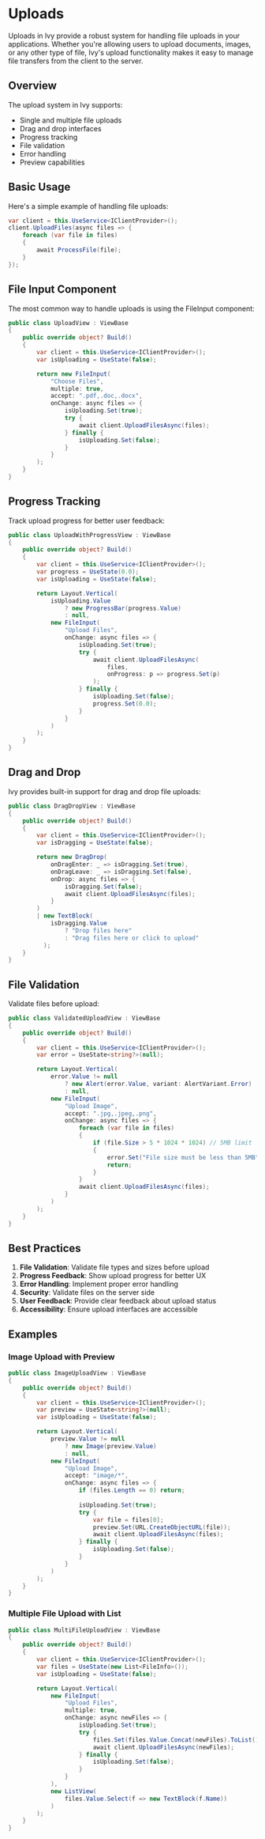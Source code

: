 # Uploads

Uploads in Ivy provide a robust system for handling file uploads in your applications. Whether you're allowing users to upload documents, images, or any other type of file, Ivy's upload functionality makes it easy to manage file transfers from the client to the server.

## Overview

The upload system in Ivy supports:
- Single and multiple file uploads
- Drag and drop interfaces
- Progress tracking
- File validation
- Error handling
- Preview capabilities

## Basic Usage

Here's a simple example of handling file uploads:

```csharp
var client = this.UseService<IClientProvider>();
client.UploadFiles(async files => {
    foreach (var file in files)
    {
        await ProcessFile(file);
    }
});
```

## File Input Component

The most common way to handle uploads is using the FileInput component:

```csharp
public class UploadView : ViewBase
{
    public override object? Build()
    {
        var client = this.UseService<IClientProvider>();
        var isUploading = UseState(false);

        return new FileInput(
            "Choose Files",
            multiple: true,
            accept: ".pdf,.doc,.docx",
            onChange: async files => {
                isUploading.Set(true);
                try {
                    await client.UploadFilesAsync(files);
                } finally {
                    isUploading.Set(false);
                }
            }
        );
    }
}
```

## Progress Tracking

Track upload progress for better user feedback:

```csharp
public class UploadWithProgressView : ViewBase
{
    public override object? Build()
    {
        var client = this.UseService<IClientProvider>();
        var progress = UseState(0.0);
        var isUploading = UseState(false);

        return Layout.Vertical(
            isUploading.Value
                ? new ProgressBar(progress.Value)
                : null,
            new FileInput(
                "Upload Files",
                onChange: async files => {
                    isUploading.Set(true);
                    try {
                        await client.UploadFilesAsync(
                            files,
                            onProgress: p => progress.Set(p)
                        );
                    } finally {
                        isUploading.Set(false);
                        progress.Set(0.0);
                    }
                }
            )
        );
    }
}
```

## Drag and Drop

Ivy provides built-in support for drag and drop file uploads:

```csharp
public class DragDropView : ViewBase
{
    public override object? Build()
    {
        var client = this.UseService<IClientProvider>();
        var isDragging = UseState(false);

        return new DragDrop(
            onDragEnter: _ => isDragging.Set(true),
            onDragLeave: _ => isDragging.Set(false),
            onDrop: async files => {
                isDragging.Set(false);
                await client.UploadFilesAsync(files);
            }
        )
        | new TextBlock(
            isDragging.Value
                ? "Drop files here"
                : "Drag files here or click to upload"
          );
    }
}
```

## File Validation

Validate files before upload:

```csharp
public class ValidatedUploadView : ViewBase
{
    public override object? Build()
    {
        var client = this.UseService<IClientProvider>();
        var error = UseState<string?>(null);

        return Layout.Vertical(
            error.Value != null
                ? new Alert(error.Value, variant: AlertVariant.Error)
                : null,
            new FileInput(
                "Upload Image",
                accept: ".jpg,.jpeg,.png",
                onChange: async files => {
                    foreach (var file in files)
                    {
                        if (file.Size > 5 * 1024 * 1024) // 5MB limit
                        {
                            error.Set("File size must be less than 5MB");
                            return;
                        }
                    }
                    await client.UploadFilesAsync(files);
                }
            )
        );
    }
}
```

## Best Practices

1. **File Validation**: Validate file types and sizes before upload
2. **Progress Feedback**: Show upload progress for better UX
3. **Error Handling**: Implement proper error handling
4. **Security**: Validate files on the server side
5. **User Feedback**: Provide clear feedback about upload status
6. **Accessibility**: Ensure upload interfaces are accessible

## Examples

### Image Upload with Preview

```csharp
public class ImageUploadView : ViewBase
{
    public override object? Build()
    {
        var client = this.UseService<IClientProvider>();
        var preview = UseState<string?>(null);
        var isUploading = UseState(false);

        return Layout.Vertical(
            preview.Value != null
                ? new Image(preview.Value)
                : null,
            new FileInput(
                "Upload Image",
                accept: "image/*",
                onChange: async files => {
                    if (files.Length == 0) return;
                    
                    isUploading.Set(true);
                    try {
                        var file = files[0];
                        preview.Set(URL.CreateObjectURL(file));
                        await client.UploadFilesAsync(files);
                    } finally {
                        isUploading.Set(false);
                    }
                }
            )
        );
    }
}
```

### Multiple File Upload with List

```csharp
public class MultiFileUploadView : ViewBase
{
    public override object? Build()
    {
        var client = this.UseService<IClientProvider>();
        var files = UseState(new List<FileInfo>());
        var isUploading = UseState(false);

        return Layout.Vertical(
            new FileInput(
                "Upload Files",
                multiple: true,
                onChange: async newFiles => {
                    isUploading.Set(true);
                    try {
                        files.Set(files.Value.Concat(newFiles).ToList());
                        await client.UploadFilesAsync(newFiles);
                    } finally {
                        isUploading.Set(false);
                    }
                }
            ),
            new ListView(
                files.Value.Select(f => new TextBlock(f.Name))
            )
        );
    }
}
```

